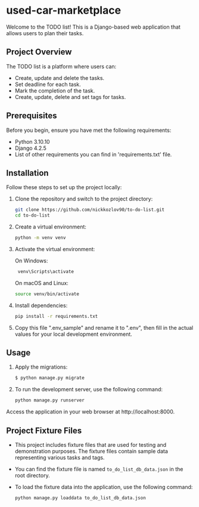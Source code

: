 # used-car-marketplace
Welcome to the TODO list! This is a Django-based web application that allows users to plan their tasks.

## Project Overview
The TODO list is a platform where users can:

 - Create, update and delete the tasks.
 - Set deadline for each task.
 - Mark the completion of the task.
 - Create, update, delete and set tags for tasks.


## Prerequisites
Before you begin, ensure you have met the following requirements:

 - Python 3.10.10
 - Django 4.2.5
 - List of other requirements you can find in 'requirements.txt' file.

## Installation
Follow these steps to set up the project locally:

1. Clone the repository and switch to the project directory:

    ```bash
    git clone https://github.com/nickkozlov90/to-do-list.git
    cd to-do-list
    ```

2. Create a virtual environment:

    ```bash
   python -m venv venv
    ```

3. Activate the virtual environment:

   On Windows: 
   ```bash
    venv\Scripts\activate
    ```
   On macOS and Linux:
   ```bash
   source venv/bin/activate
   ```
   
4. Install dependencies:

   ```bash
   pip install -r requirements.txt
   ```
5. Copy this file ".env_sample" and rename it to ".env", then fill in the actual values for your local development environment.

## Usage

1. Apply the migrations:

   ```bash
   $ python manage.py migrate
      ```

2. To run the development server, use the following command:

   ```bash
   python manage.py runserver
   ```

Access the application in your web browser at http://localhost:8000.


## Project Fixture Files

 - This project includes fixture files that are used for testing and demonstration purposes.
The fixture files contain sample data representing various tasks and tags.
 - You can find the fixture file is named `to_do_list_db_data.json` in the root directory.
 - To load the fixture data into the application, use the following command:

   ```bash
   python manage.py loaddata to_do_list_db_data.json
   ```
